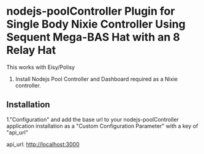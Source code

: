 # nodejs-poolController Plugin for Single Body Nixie Controller Using Sequent Mega-BAS Hat with an 8 Relay Hat

This works with Eisy/Polisy

1. Install Nodejs Pool Controller and Dashboard required as a Nixie controller.

## Installation

1."Configuration" and add the base url to your nodejs-poolController application installation as a "Custom Configuration Parameter" with a key of "api_url"

api_url: <http://localhost:3000>
